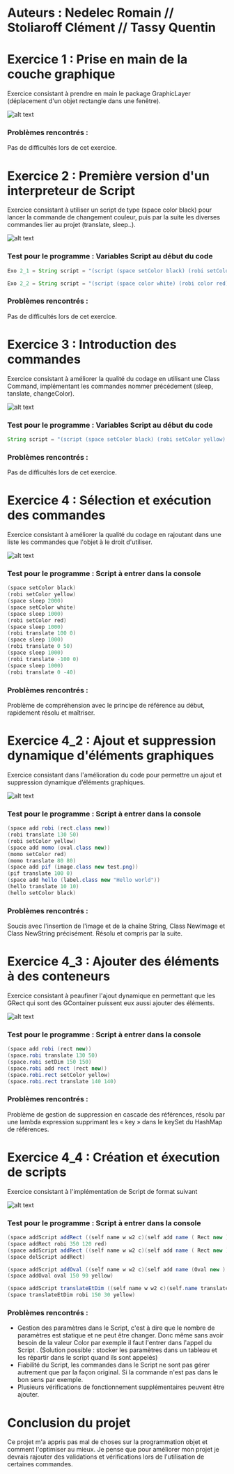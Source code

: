 
# Auteurs : Nedelec Romain // Stoliaroff Clément // Tassy Quentin

# Exercice 1 : Prise en main de la couche graphique
Exercice consistant à prendre en main le package GraphicLayer (déplacement d'un objet rectangle dans une fenêtre).

![alt text](https://github.com/Romain29000/ReadMe/blob/master/exo1.png "Exo1")

### Problèmes rencontrés :
Pas de difficultés lors de cet exercice.


# Exercice 2 : Première version d'un interpreteur de Script
Exercice consistant à utiliser un script de type (space color black) pour lancer la commande de changement couleur, puis par la suite les diverses commandes lier au projet (translate, sleep..).

![alt text](https://github.com/Romain29000/ReadMe/blob/master/exo2.png "Exo2")

### Test pour le programme : Variables Script au début du code
```java
Exo 2_1 = String script = "(script (space setColor black) (robi setColor yellow) )";

Exo 2_2 = String script = "(script (space color white) (robi color red) (robi translate 10 0) (space sleep 250) (robi translate 0 10) (space sleep 250) (robi translate -10 0) (space sleep 250) (robi translate 0 -10) ) ";
```

### Problèmes rencontrés :
Pas de difficultés lors de cet exercice.


# Exercice 3 : Introduction des commandes
Exercice consistant à améliorer la qualité du codage en utilisant une Class Command, implémentant  les commandes nommer précédement (sleep, tanslate, changeColor).

![alt text](https://github.com/Romain29000/ReadMe/blob/master/exo3.png "Exo3")

### Test pour le programme : Variables Script au début du code
```java
String script = "(script (space setColor black) (robi setColor yellow) )";
```

### Problèmes rencontrés :
Pas de difficultés lors de cet exercice.


# Exercice 4 : Sélection et exécution des commandes
Exercice consistant à améliorer la qualité du codage en rajoutant dans une liste les commandes que l'objet à le droit d'utiliser.

![alt text](https://github.com/Romain29000/ReadMe/blob/master/exo4_1.png "Exo4_1")

### Test pour le programme : Script à entrer dans la console
```java
(space setColor black)  
(robi setColor yellow)
(space sleep 2000) 
(space setColor white)  
(space sleep 1000) 	
(robi setColor red)	
(space sleep 1000)
(robi translate 100 0)
(space sleep 1000)
(robi translate 0 50)
(space sleep 1000)
(robi translate -100 0)
(space sleep 1000)
(robi translate 0 -40) 
```

### Problèmes rencontrés :
Problème de compréhension avec le principe de référence au début, rapidement résolu et maîtriser. 


# Exercice 4_2 : Ajout et suppression dynamique d'éléments graphiques
Exercice consistant dans l'amélioration du code pour permettre un ajout et suppression dynamique d’éléments graphiques.

![alt text](https://github.com/Romain29000/ReadMe/blob/master/Exo4_2.png "Exo4_2")

### Test pour le programme : Script à entrer dans la console
```java
(space add robi (rect.class new))
(robi translate 130 50)
(robi setColor yellow)
(space add momo (oval.class new))
(momo setColor red)
(momo translate 80 80)
(space add pif (image.class new test.png))
(pif translate 100 0)
(space add hello (label.class new "Hello world"))
(hello translate 10 10)
(hello setColor black)
```

### Problèmes rencontrés :
Soucis avec l'insertion de l'image et de la chaîne String, Class NewImage et Class NewString précisément.
Résolu et compris par la suite.


# Exercice 4_3 : Ajouter des éléments à des conteneurs
Exercice consistant à peaufiner l'ajout dynamique en permettant que les GRect qui sont des GContainer puissent eux aussi ajouter des éléments.

![alt text](https://github.com/Romain29000/ReadMe/blob/master/Exo4_3.png "Exo4_3")

### Test pour le programme : Script à entrer dans la console
```java
(space add robi (rect new))
(space.robi translate 130 50)
(space.robi setDim 150 150)
(space.robi add rect (rect new))
(space.robi.rect setColor yellow)
(space.robi.rect translate 140 140)
```

### Problèmes rencontrés :
Problème de gestion de suppression en cascade des références, résolu par une lambda expression supprimant les « key » dans le keySet du HashMap de références. 


# Exercice 4_4 : Création et éxecution de scripts
Exercice consistant à l'implémentation de Script de format suivant

![alt text](https://github.com/Romain29000/ReadMe/blob/master/exo4_4.png "exo4_4")

### Test pour le programme : Script à entrer dans la console
```java
(space addScript addRect ((self name w w2 c)(self add name ( Rect new ) ) ( self.name setColor c)( self.name setDim w w2) ))
(space addRect robi 350 120 red)
(space addScript addRect ((self name w w2 c)(self add name ( Rect new ) ) ( self.name setColor c)( self.name setDim w w2) ))
(space delScript addRect)

(space addScript addOval ((self name w w2 c)(self add name (Oval new ) ) ( self.name setColor c)( self.name setDim w w2) ))
(space addOval oval 150 90 yellow)

(space addScript translateEtDim ((self name w w2 c)(self.name translate w w2)( self.name setDim w w2) ))
(space translateEtDim robi 150 30 yellow)
```

### Problèmes rencontrés : 
- Gestion des paramètres dans le Script, c'est à dire que le nombre de paramètres est statique et ne peut être changer. Donc même sans avoir besoin de la valeur Color par exemple il faut l'entrer dans l'appel du Script . (Solution possible : stocker les paramètres dans un tableau et les répartir dans le script quand ils sont appelés) 
- Fiabilité du Script, les commandes dans le Script ne sont pas gérer autrement que par la façon original. Si la commande n'est pas dans le bon sens par exemple.
- Plusieurs vérifications de fonctionnement supplémentaires peuvent être ajouter.


# Conclusion du projet
Ce projet m'a appris pas mal de choses sur la programmation objet et comment l'optimiser au mieux. Je pense que pour améliorer mon projet je devrais rajouter des validations et vérifications lors de l'utilisation de certaines commandes.
